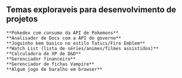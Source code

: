 ## Temas exploraveis para desenvolvimento de projetos
```
**Pokedex com consumo da API de Pokemons**
**Analisador de Docs com a API do governo**
**Joguinho bem basico no estilo Tatics/Fire Emblem**
**Watch List (lista de séries/animes/filmes assistidos)**
**Calculadora de XP de D&D**
**Gerenciador financeiro**
**Gerenciador de fichas Vampire**
**Algum jogo de baralho em browser**
```
